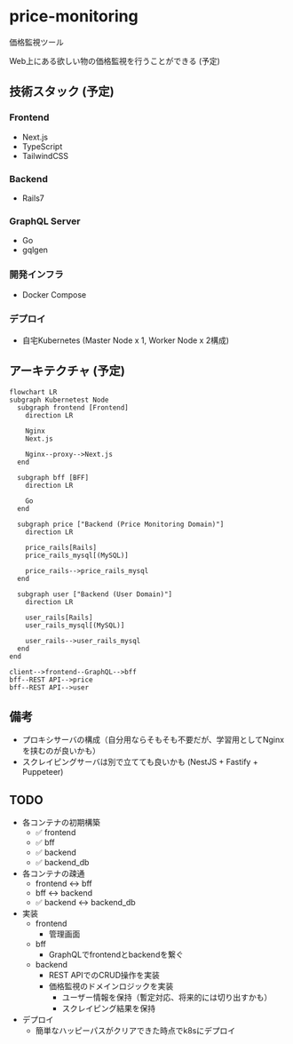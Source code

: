 # price-monitoring

価格監視ツール

Web上にある欲しい物の価格監視を行うことができる (予定)

## 技術スタック (予定)

### Frontend

- Next.js
- TypeScript
- TailwindCSS

### Backend

- Rails7

### GraphQL Server

- Go
- gqlgen

### 開発インフラ

- Docker Compose

### デプロイ

- 自宅Kubernetes (Master Node x 1, Worker Node x 2構成)

## アーキテクチャ (予定)

```mermaid
flowchart LR
subgraph Kubernetest Node
  subgraph frontend [Frontend]
    direction LR

    Nginx
    Next.js

    Nginx--proxy-->Next.js
  end

  subgraph bff [BFF]
    direction LR

    Go
  end

  subgraph price ["Backend (Price Monitoring Domain)"]
    direction LR

    price_rails[Rails]
    price_rails_mysql[(MySQL)]

    price_rails-->price_rails_mysql
  end

  subgraph user ["Backend (User Domain)"]
    direction LR

    user_rails[Rails]
    user_rails_mysql[(MySQL)]

    user_rails-->user_rails_mysql
  end
end

client-->frontend--GraphQL-->bff
bff--REST API-->price
bff--REST API-->user
```

## 備考

- プロキシサーバの構成（自分用ならそもそも不要だが、学習用としてNginxを挟むのが良いかも）
- スクレイピングサーバは別で立てても良いかも (NestJS + Fastify + Puppeteer)

## TODO

- 各コンテナの初期構築
  - ✅ frontend
  - ✅ bff
  - ✅ backend
  - ✅ backend_db
- 各コンテナの疎通
  - frontend <-> bff
  - bff <-> backend
  - ✅ backend <-> backend_db
- 実装
  - frontend
    - 管理画面
  - bff
    - GraphQLでfrontendとbackendを繋ぐ
  - backend
    - REST APIでのCRUD操作を実装
    - 価格監視のドメインロジックを実装
      - ユーザー情報を保持（暫定対応、将来的には切り出すかも）
      - スクレイピング結果を保持
- デプロイ
  - 簡単なハッピーパスがクリアできた時点でk8sにデプロイ
